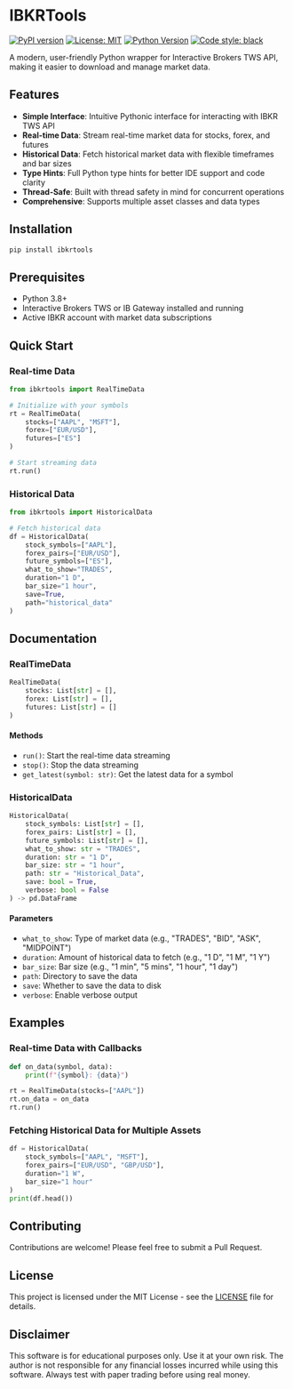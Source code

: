 # IBKRTools

[![PyPI version](https://badge.fury.io/py/ibkrtools.svg)](https://badge.fury.io/py/ibkrtools)
[![License: MIT](https://img.shields.io/badge/License-MIT-yellow.svg)](https://opensource.org/licenses/MIT)
[![Python Version](https://img.shields.io/pypi/pyversions/ibkrtools.svg)](https://pypi.org/project/ibkrtools/)
[![Code style: black](https://img.shields.io/badge/code%20style-black-000000.svg)](https://github.com/psf/black)

A modern, user-friendly Python wrapper for Interactive Brokers TWS API, making it easier to download and manage market data.

## Features

- **Simple Interface**: Intuitive Pythonic interface for interacting with IBKR TWS API
- **Real-time Data**: Stream real-time market data for stocks, forex, and futures
- **Historical Data**: Fetch historical market data with flexible timeframes and bar sizes
- **Type Hints**: Full Python type hints for better IDE support and code clarity
- **Thread-Safe**: Built with thread safety in mind for concurrent operations
- **Comprehensive**: Supports multiple asset classes and data types

## Installation

```bash
pip install ibkrtools
```

## Prerequisites

- Python 3.8+
- Interactive Brokers TWS or IB Gateway installed and running
- Active IBKR account with market data subscriptions

## Quick Start

### Real-time Data

```python
from ibkrtools import RealTimeData

# Initialize with your symbols
rt = RealTimeData(
    stocks=["AAPL", "MSFT"],
    forex=["EUR/USD"],
    futures=["ES"]
)

# Start streaming data
rt.run()
```

### Historical Data

```python
from ibkrtools import HistoricalData

# Fetch historical data
df = HistoricalData(
    stock_symbols=["AAPL"],
    forex_pairs=["EUR/USD"],
    future_symbols=["ES"],
    what_to_show="TRADES",
    duration="1 D",
    bar_size="1 hour",
    save=True,
    path="historical_data"
)
```

## Documentation

### RealTimeData

```python
RealTimeData(
    stocks: List[str] = [],
    forex: List[str] = [],
    futures: List[str] = []
)
```

#### Methods
- `run()`: Start the real-time data streaming
- `stop()`: Stop the data streaming
- `get_latest(symbol: str)`: Get the latest data for a symbol

### HistoricalData

```python
HistoricalData(
    stock_symbols: List[str] = [],
    forex_pairs: List[str] = [],
    future_symbols: List[str] = [],
    what_to_show: str = "TRADES",
    duration: str = "1 D",
    bar_size: str = "1 hour",
    path: str = "Historical_Data",
    save: bool = True,
    verbose: bool = False
) -> pd.DataFrame
```

#### Parameters
- `what_to_show`: Type of market data (e.g., "TRADES", "BID", "ASK", "MIDPOINT")
- `duration`: Amount of historical data to fetch (e.g., "1 D", "1 M", "1 Y")
- `bar_size`: Bar size (e.g., "1 min", "5 mins", "1 hour", "1 day")
- `path`: Directory to save the data
- `save`: Whether to save the data to disk
- `verbose`: Enable verbose output

## Examples

### Real-time Data with Callbacks

```python
def on_data(symbol, data):
    print(f"{symbol}: {data}")

rt = RealTimeData(stocks=["AAPL"])
rt.on_data = on_data
rt.run()
```

### Fetching Historical Data for Multiple Assets

```python
df = HistoricalData(
    stock_symbols=["AAPL", "MSFT"],
    forex_pairs=["EUR/USD", "GBP/USD"],
    duration="1 W",
    bar_size="1 hour"
)
print(df.head())
```

## Contributing

Contributions are welcome! Please feel free to submit a Pull Request.

## License

This project is licensed under the MIT License - see the [LICENSE](LICENSE) file for details.

## Disclaimer

This software is for educational purposes only. Use it at your own risk. The author is not responsible for any financial losses incurred while using this software. Always test with paper trading before using real money.
